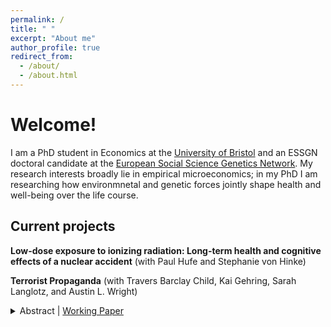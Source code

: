 ```yaml
---
permalink: /
title: " "
excerpt: "About me"
author_profile: true
redirect_from: 
  - /about/
  - /about.html
---
```


# Welcome!
I am a PhD student in Economics at the [University of Bristol](https://www.bristol.ac.uk/) and an ESSGN doctoral candidate at the [European Social Science Genetics Network](https://essgn.org/). My research interests broadly lie in empirical microeconomics; in my PhD I am researching how environmnetal and genetic forces jointly shape health and well-being over the life course.

## Current projects
**Low-dose exposure to ionizing radiation: Long-term health and cognitive effects of a nuclear accident** (with Paul Hufe and Stephanie von Hinke)
<br>


**Terrorist Propaganda** (with Travers Barclay Child, Kai Gehring, Sarah Langlotz, and Austin L. Wright)
<details>
<summary>Abstract | <a href="[public pdf link](https://www.peio.me/wp-content/uploads/PEIO15/PEIO15_paper_101.pdf)">Working Paper</a> </summary>
This paper leverages granular survey data from within the conflict theater of Afghanistan to investigate how plausibly exogenous exposure to Islamic State (IS) propaganda influences views towards local and international forces. We study two mediums of terrorist propaganda, exploiting high-frequency time variation in global distribution of IS videos and plausibly exogenous signal penetration of a prominent IS radio tower in Afghanistan. Our findings suggest violent video and radio content undermines public support for IS and its key opponents, while increasing demand for international forces to remain in country. By contrast, videos depicting a capacity for IS governance boost their support.
</details>
<br>

